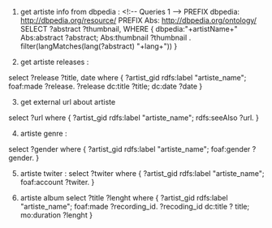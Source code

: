 1. get artiste info from dbpedia :
<!:-- Queries 1 -->
 PREFIX dbpedia: <http://dbpedia.org/resource/>
 PREFIX Abs: <http://dbpedia.org/ontology/>
 SELECT ?abstract ?thumbnail,
 WHERE {
       dbpedia:"+artistName+" Abs:abstract ?abstract;
       Abs:thumbnail ?thumbnail .
       filter(langMatches(lang(?abstract) "+lang+"))
 }

2. get artiste releases :
<!--
artist_gid : artiste/gid
release : release/gid
-->
select  ?release ?title, date
where {
    ?artist_gid rdfs:label "artiste_name";
    foaf:made ?release.
    ?release dc:title ?title;
    dc:date ?date
}

3. get external url about artiste

select ?url
where {
    ?artist_gid rdfs:label "artiste_name";
    rdfs:seeAlso ?url.
}

4. artiste genre :

select ?gender
where {
    ?artist_gid rdfs:label "artiste_name";
    foaf:gender ?gender.
}

5. artiste twiter :
select ?twiter
where {
    ?artist_gid rdfs:label "artiste_name";
    foaf:account ?twiter.
}

6. artiste album
select  ?title ?lenght
where {
    ?artist_gid rdfs:label "artiste_name";
    foaf:made ?recording_id.
    ?recoding_id dc:title ? title;
    mo:duration ?lenght
}